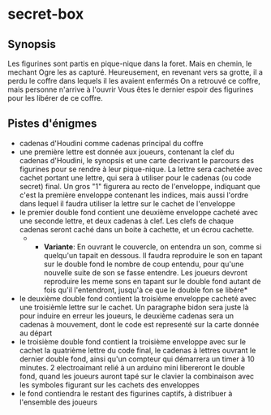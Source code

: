 # secret-box

## Synopsis

Les figurines sont partis en pique-nique dans la foret. Mais en chemin, le mechant Ogre les as capturé.
Heureusement, en revenant vers sa grotte, il a perdu le coffre dans lequels il les avaient enfermés
On a retrouvé ce coffre, mais personne n'arrive à l'ouvrir
Vous êtes le dernier espoir des figurines pour les libérer de ce coffre.

## Pistes d'énigmes

- cadenas d'Houdini comme cadenas principal du coffre
- une première lettre est donnée aux joueurs, contenant la clef du cadenas d'Houdini, le synopsis et une carte decrivant le parcours des figurines pour se rendre à leur pique-nique. La lettre sera cachetée avec cachet portant une lettre, qui sera à utiliser pour le cadenas (ou code secret) final. Un gros "1" figurera au recto de l'enveloppe, indiquant que c'est la première enveloppe contenant les indices, mais aussi l'ordre dans lequel il faudra utiliser la lettre sur le cachet de l'enveloppe
- le premier double fond contient une deuxième enveloppe cacheté avec une seconde lettre, et deux cadenas à clef. Les clefs de chaque cadenas seront caché dans un boite à cachette, et un écrou cachette.
    - * **Variante**: En ouvrant le couvercle, on entendra un son, comme si quelqu'un tapait en dessous. Il faudra reproduire le son en tapant sur le double fond le nombre de coup entendu, pour qu'une nouvelle suite de son se fasse entendre. Les joueurs devront reproduire les meme sons en tapant sur le double fond autant de fois qu'il l'entendront, jusqu'à ce que le double fon se libére*
- le deuxième double fond contient la troisième enveloppe cacheté avec une troisièmle lettre sur le cachet. Un paragraphe bidon sera juste là pour induire en erreur les joueurs, le deuxième cadenas sera un cadenas à mouvement, dont le code est representé sur la carte donnée au départ
- le troisième double fond contient la troisième enveloppe avec sur le cachet la quatrième lettre du code final, le cadenas à lettres ouvrant le dernier double fond, ainsi qu'un compteur qui démarrera un timer à 10 minutes. 2 electroaimant relié à un arduino mini libereront le double fond, quand les joueurs auront tapé sur le clavier la combinaison avec les symboles figurant sur les cachets des enveloppes
- le fond contiendra le restant des figurines captifs, à distribuer à l'ensemble des joueurs
